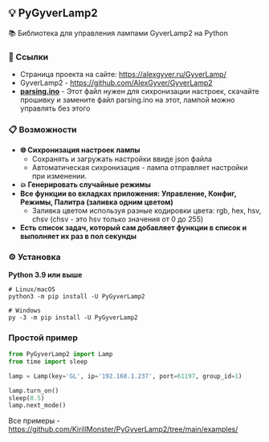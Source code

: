 ## 💡 PyGyverLamp2
📚 Библиотека для управления лампами GyverLamp2 на Python

### 🔗 Ссылки
 - Страница проекта на сайте: https://alexgyver.ru/GyverLamp/ <br />
 - GyverLamp2 - https://github.com/AlexGyver/GyverLamp2 <br />
 - **[parsing.ino](https://drive.google.com/file/d/1pnKzcrGQT6KlmFDsaizI0PsYUBRaYPh_/view?usp=sharing)** - Этот файл нужен для сихронизации настроек, скачайте прошивку и замените файл parsing.ino на этот, лампой можно управлять без этого


### 📋 Возможности
 - **🌐 Сихронизация настроек лампы**
   - Сохранять и загружать настройки ввиде json файла
   - Автоматическая сихронизация - лампа отправляет настройки при изменении.
 - **💥 Генерировать случайные режимы**
 - **Все функции во вкладках приложения: Управление, Конфиг, Режимы, Палитра (заливка одним цветом)**
   - Заливка цветом используя разные кодировки цвета: rgb, hex, hsv, chsv (chsv - это hsv только значения от 0 до 255)
 - **Есть список задач, который сам добавляет функции в список и выполняет их раз в пол секунды**

### ⚙ Установка
**Python 3.9 или выше**
``` shell
# Linux/macOS
python3 -m pip install -U PyGyverLamp2

# Windows
py -3 -m pip install -U PyGyverLamp2
```

###  Простой пример
```Python
from PyGyverLamp2 import Lamp
from time import sleep

lamp = Lamp(key='GL', ip='192.168.1.237', port=61197, group_id=1)

lamp.turn_on()
sleep(0.5)
lamp.next_mode()
```

Все примеры - https://github.com/KirillMonster/PyGyverLamp2/tree/main/examples/
